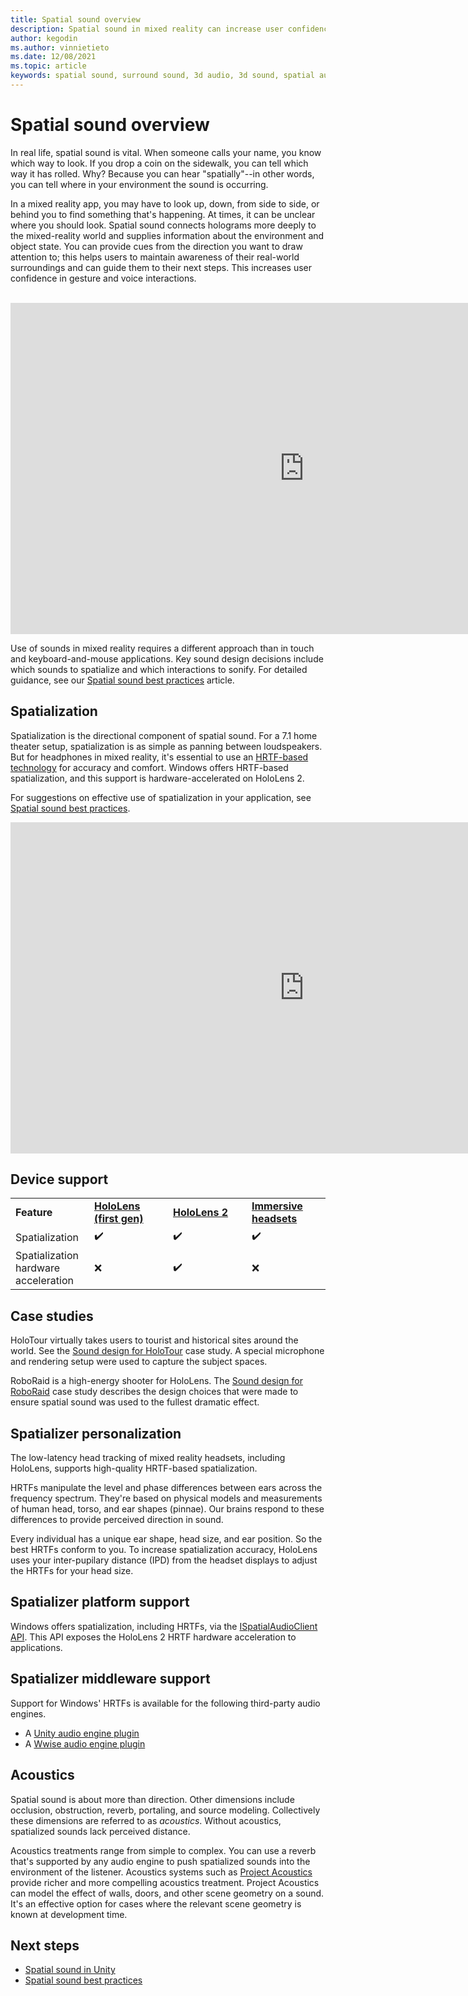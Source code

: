 ```yaml
---
title: Spatial sound overview
description: Spatial sound in mixed reality can increase user confidence in UI interactions and immerse users in the experience.
author: kegodin
ms.author: vinnietieto
ms.date: 12/08/2021
ms.topic: article
keywords: spatial sound, surround sound, 3d audio, 3d sound, spatial audio, mixed reality headset, windows mixed reality headset, virtual reality headset, HoloLens, MRTK, Mixed Reality Toolkit, case studies, acoustics
---
```


# Spatial sound overview

In real life, spatial sound is vital. When someone calls your name, you know which way to look. If you drop a coin on the sidewalk, you can tell which way it has rolled. Why? Because you can hear "spatially"--in other words, you can tell where in your environment the sound is occurring.

In a mixed reality app, you may have to look up, down, from side to side, or behind you to find something that's happening. At times, it can be unclear where you should look. Spatial sound connects holograms more deeply to the mixed-reality world and supplies information about the environment and object state. You can provide cues from the direction you want to draw attention to; this helps users to maintain awareness of their real-world surroundings and can guide them to their next steps. This increases user confidence in gesture and voice interactions.

<br>

<iframe width="940" height="530" src="https://www.youtube.com/embed/aB3TDjYklmo" frameborder="0" allow="accelerometer; autoplay; encrypted-media; gyroscope; picture-in-picture" allowfullscreen></iframe>

<br>

 Use of sounds in mixed reality requires a different approach than in touch and keyboard-and-mouse applications. Key sound design decisions include which sounds to spatialize and which interactions to sonify. For detailed guidance, see our [Spatial sound best practices](spatial-sound-design.md) article.

## Spatialization

Spatialization is the directional component of spatial sound. For a 7.1 home theater setup, spatialization is as simple as panning between loudspeakers. But for headphones in mixed reality, it's essential to use an [HRTF-based technology](https://en.wikipedia.org/wiki/Head-related_transfer_function) for accuracy and comfort. Windows offers HRTF-based spatialization, and this support is hardware-accelerated on HoloLens 2.

 For suggestions on effective use of spatialization in your application, see [Spatial sound best practices](spatial-sound-design.md).

<iframe width="940" height="530" src="https://www.youtube.com/embed/PTPvx7mDon4" frameborder="0" allow="accelerometer; autoplay; encrypted-media; gyroscope; picture-in-picture" allowfullscreen></iframe>

## Device support

<table>
    <colgroup>
    <col width="25%" />
    <col width="25%" />
    <col width="25%" />
    <col width="25%" />
    </colgroup>
    <tr>
        <td><strong>Feature</strong></td>
        <td><a href="/hololens/hololens1-hardware"><strong>HoloLens (first gen)</strong></a></td>
        <td><a href="/hololens/hololens2-hardware"><strong>HoloLens 2</strong></td>
        <td><a href="/windows/mixed-reality/enthusiast-guide/immersive-headset-hardware-details"><strong>Immersive headsets</strong></a></td>
    </tr>
     <tr>
        <td>Spatialization</td>
        <td>✔️</td>
        <td>✔️</td>
        <td>✔️</td>
    </tr>
     <tr>
        <td>Spatialization hardware acceleration</td>
        <td>❌</td>
        <td>✔️</td>
        <td>❌</td>
    </tr>
</table>

## Case studies

HoloTour virtually takes users to tourist and historical sites around the world. See the [Sound design for HoloTour](case-study-spatial-sound-design-for-holotour.md) case study. A special microphone and rendering setup were used to capture the subject spaces.

RoboRaid is a high-energy shooter for HoloLens. The [Sound design for RoboRaid](case-study-using-spatial-sound-in-roboraid.md) case study describes the design choices that were made to ensure spatial sound was used to the fullest dramatic effect.

## Spatializer personalization

The low-latency head tracking of mixed reality headsets, including HoloLens, supports high-quality HRTF-based spatialization.

HRTFs manipulate the level and phase differences between ears across the frequency spectrum. They're based on physical models and measurements of human head, torso, and ear shapes (pinnae). Our brains respond to these differences to provide perceived direction in sound.

Every individual has a unique ear shape, head size, and ear position. So the best HRTFs conform to you. To increase spatialization accuracy, HoloLens uses your inter-pupilary distance (IPD) from the headset displays to adjust the HRTFs for your head size.

## Spatializer platform support

Windows offers spatialization, including HRTFs, via the [ISpatialAudioClient API](/windows/win32/coreaudio/spatial-sound). This API exposes the HoloLens 2 HRTF hardware acceleration to applications.

## Spatializer middleware support

Support for Windows' HRTFs is available for the following third-party audio engines.
* A [Unity audio engine plugin](../develop/unity/spatial-sound-in-unity.md)
* A [Wwise audio engine plugin](https://www.audiokinetic.com/products/plug-ins/msspatial/)

## Acoustics

Spatial sound is about more than direction. Other dimensions include occlusion, obstruction, reverb, portaling, and source modeling. Collectively these dimensions are referred to as *acoustics*. Without acoustics, spatialized sounds lack perceived distance.

Acoustics treatments range from simple to complex. You can use a reverb that's supported by any audio engine to push spatialized sounds into the environment of the listener. Acoustics systems such as [Project Acoustics](/gaming/acoustics/what-is-acoustics)  provide richer and more compelling acoustics treatment. Project Acoustics can model the effect of walls, doors, and other scene geometry on a sound. It's an effective option for cases where the relevant scene geometry is known at development time.

## Next steps

- [Spatial sound in Unity](../develop/unity/spatial-sound-in-unity.md)
- [Spatial sound best practices](spatial-sound-design.md)